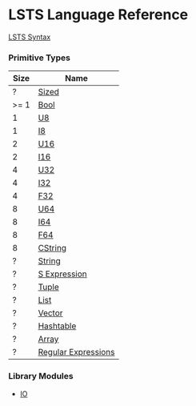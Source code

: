 <link rel="stylesheet" type="text/css" href="styles.css">

# LSTS Language Reference

[LSTS Syntax](https://andrew-johnson-4.github.io/lsts-language-reference/lsts-syntax)

### Primitive Types

| Size | Name |
| ---- | ---- |
| ?    | [Sized](https://andrew-johnson-4.github.io/lsts-language-reference/lib-sized) |
| >= 1 | [Bool](https://andrew-johnson-4.github.io/lsts-language-reference/lib-bool) |
| 1    | [U8](https://andrew-johnson-4.github.io/lsts-language-reference/lib-u8) |
| 1    | [I8](https://andrew-johnson-4.github.io/lsts-language-reference/lib-i8) |
| 2    | [U16](https://andrew-johnson-4.github.io/lsts-language-reference/lib-u16) |
| 2    | [I16](https://andrew-johnson-4.github.io/lsts-language-reference/lib-i16) |
| 4    | [U32](https://andrew-johnson-4.github.io/lsts-language-reference/lib-u32) |
| 4    | [I32](https://andrew-johnson-4.github.io/lsts-language-reference/lib-i32) |
| 4    | [F32](https://andrew-johnson-4.github.io/lsts-language-reference/lib-f32) |
| 8    | [U64](https://andrew-johnson-4.github.io/lsts-language-reference/lib-u64) |
| 8    | [I64](https://andrew-johnson-4.github.io/lsts-language-reference/lib-i64) |
| 8    | [F64](https://andrew-johnson-4.github.io/lsts-language-reference/lib-f64) |
| 8    | [CString](https://andrew-johnson-4.github.io/lsts-language-reference/lib-cstring) |
| ?    | [String](https://andrew-johnson-4.github.io/lsts-language-reference/lib-string) |
| ?    | [S Expression](https://andrew-johnson-4.github.io/lsts-language-reference/lib-s-expression) |
| ?    | [Tuple](https://andrew-johnson-4.github.io/lsts-language-reference/lib-tuple) |
| ?    | [List](https://andrew-johnson-4.github.io/lsts-language-reference/lib-list) |
| ?    | [Vector](https://andrew-johnson-4.github.io/lsts-language-reference/lib-vector) |
| ?    | [Hashtable](https://andrew-johnson-4.github.io/lsts-language-reference/lib-hashtable) |
| ?    | [Array](https://andrew-johnson-4.github.io/lsts-language-reference/lib-array) |
| ?    | [Regular Expressions](https://andrew-johnson-4.github.io/lsts-language-reference/lib-regex) |

### Library Modules

* [IO](https://andrew-johnson-4.github.io/lsts-language-reference/lib-io)


